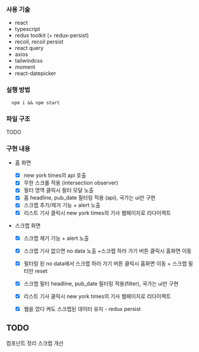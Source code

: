 ### 사용 기술

- react
- typescript
- redux toolkit (+ redux-persist)
- recoil, recoil persist
- react query
- axios
- tailwindcss
- moment
- react-datepicker

### 실행 방법

      npm i && npm start

### 파일 구조
 TODO

### 구현 내용

- 홈 화면

  - [x] new york times의 api 호출
  - [x] 무한 스크롤 적용 (intersection observer)
  - [x] 필터 영역 클릭시 필터 모달 노출
  - [x] 홈 headline, pub_date 필터링 적용 (api), 국가는 ui만 구현
  - [x] 스크랩 추가/제거 기능 + alert 노출
  - [x] 리스트 기사 클릭시 new york times의 기사 웹페이지로 리다이렉트

- 스크랩 화면

  - [x] 스크랩 제거 기능 + alert 노출
  - [x] 스크랩 기사 없으면 no data 노출 +스크랩 하러 가기 버튼 클릭시 홈화면 이동
  - [x] 필터링 된 no data에서 스크랩 하러 가기 버튼 클릭시 홈화면 이동 + 스크랩 필터만 reset
  - [x] 스크랩 필터 headline, pub_date 필터링 적용(filter), 국가는 ui만 구현
  - [x] 리스트 기사 클릭시 new york times의 기사 웹페이지로 리다이렉트
  - [x] 웹을 껐다 켜도 스크랩된 데이터 유지 - redux persist


## TODO
컴포넌트 정리
스크랩 개선